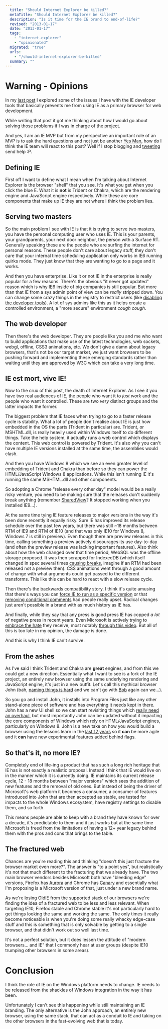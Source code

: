 ```yaml
---
  title: "Should Internet Explorer be killed?"
  metaTitle: "Should Internet Explorer be killed?"
  description: "Is it time for the IE brand to end-of-life?"
  revised: "2013-01-17"
  date: "2013-01-17"
  tags: 
    - "internet-explorer"
    - "opinionated"
  migrated: "true"
  urls: 
    - "/should-internet-explorer-be-killed"
  summary: ""
---
```

# Warning - Opinions

In my [last post](http://www.aaron-powell.com/web-dev/ie10-console-thoughts) I explored some of the issues I have with the IE developer tools that basically prevents me from using IE as a primary browser for web development.

While writing that post it got me thinking about how _I_ would go about solving those problems if I was in charge of the project.

And yes, I am an IE MVP but from my perspective an important role of an MVP is to ask the hard questions and not just be another [Yes Man](http://en.wikipedia.org/wiki/Sycophancy), how do I think the IE team will react to this post? Well if I stop blogging and [tweeting](http://twitter.com/slace) send help :P.

## Defining IE

First off I want to define what I mean when I'm talking about Internet Explorer is the browser "shell" that you see. It's what you get when you click the blue E. What it is **not** is Trident or Chakra, which are the rendering engine and JavaScript engine respectively. While these are core components that make up IE they are not where I think the problem lies.

## Serving two masters

So the main problem I see with IE is that it is trying to serve two masters, you have the personal computing user who uses IE. This is your parents, your grandparents, your next door neighbor, the person with a Surface RT. Generally speaking these are the people who are surfing the internet for personal reasons. These people don't care about legacy stuff, they don't care that your internal time scheduling application only works in IE6 running quirks mode. They just know that they are wanting to go to a page and it works.

And then you have enterprise. Like it or not IE in the enterprise is really popular for a few reasons. There's the obvious "it never got updated" reason which is why IE6 inside of big companies is still popular. But more than that IE from a sys admin point of view can be _really_ stripped down. You can change some crazy things in the registry to restrict users (like [disabling the developer tools](http://stackoverflow.com/questions/944323/disable-internet-explorer-8-developer-tools)). A lot of sys admins like this as it helps create a controlled environment, a "more secure" environment *cough cough*.

## The web developer

Then there's the web developer. They are people like you and me who want to build applications that make use of the latest technologies, web sockets, webgl, offline, CSS3 animations, etc. We don't give a damn about legacy browsers, that's not be our target market, we just want browsers to be pushing forward and implementing these emerging standards rather than waiting until they are approved by W3C which can take a very long time.

## IE est mort, vive IE!

Now to the crux of this post, the death of Internet Explorer. As I see it you have two real audiences of IE, the people who want it to _just work_ and the people who want it controlled. These are two _very_ distinct groups and the latter impacts the former.

The biggest problem that IE faces when trying to go to a faster release cycle is stability. What a lot of people don't realise about IE is just how embedded in the OS the parts (Trident in particular) are. Trident, or MSHTML.dll, is really heavily used within Windows itself to do different things. Take the help system, it actually runs a web control which displays the content. This web control is powered by Trident. It's also why you can't have multiple IE versions installed at the same time, the assemblies would clash.

And then you have Windows 8 which we see an even greater level of embedding of Trident and Chakra than before so they can power the HTML/JavaScript Windows 8 applications. While this isn't running IE it's running the same MSHTML.dll and other components.

So adopting a Chrome "release every other day" model would be a really risky venture, you need to be making sure that the releases don't suddenly break anything (remember [SharedView](http://en.wikipedia.org/wiki/Microsoft_SharedView)? It stopped working when you installed IE9...).

At the same time tying IE feature releases to major versions in the way it's been done recently it equally risky. Sure IE has improved its release schedule over the past few years, but there was still ~18 months between RTM of IE9 and RTM of IE10 (and that was only IE10 for Windows 8, Windows 7 is still in preview). Even though there are preview releases in this time, calling something a preview actively discourages its use day-to-day (and often the preview release was lacking important features). Also think about how the web changed over that time period, WebSQL was the offline storage proposed. It was then scrapped for IndexedDB (which itself changed in spec several times [causing breaks](http://www.aaron-powell.com/indexeddb-changed-ie10pp6), imagine if an RTM had been released not a preview then). CSS animations went through a good amount of change with what arguments could get passed to the different transforms. This like this can be hard to react with a slow release cycle.

Then there's the backwards compatibility story. I think it's quite amusing that there's ways you can [force IE to run as a specific version](http://msdn.microsoft.com/en-us/library/jj676915(v=vs.85).aspx) or that [removing conditional comments](http://blogs.msdn.com/b/ie/archive/2011/07/06/html5-parsing-in-ie10.aspx) had people really upset. Radical changes just aren't possible in a brand with as much history as IE has.

And finally, while they say that any press is good press IE has copped _a lot_ of negative press in recent years. Even Microsoft is actively trying to [embrace the hate](http://browseryoulovedtohate.com/) they receive, most notably [through this video](http://browseryoulovedtohate.com/post/36807433541/do-you-know-this-guy). But all of this is too late in my opinion, the damage is done.

And this is why I think IE can't survive.

## From the ashes

As I've said I think Trident and Chakra are **great** engines, and from this we could get a new direction. Essentially what I want to see is a fork of the IE project, an entirely new browser using the same underlying rendering and JavaScript engine, it's just in a new outfit. Let's call this mythical browser John (bah, [naming things is hard](http://martinfowler.com/bliki/TwoHardThings.html) and we can't go with [Bob](http://en.wikipedia.org/wiki/Microsoft_Bob) again can we...).

So you go and install John, it installs into Program Files just like any other stand-alone piece of software and has everything it needs kept in there. John has a new UI shell so we can start revisiting things which [really need an overhaul](http://www.aaron-powell.com/web-dev/ie10-console-thoughts), but most importantly John can be updated without it impacting the core components of Windows which rely on HTML/JavaScript engines, particularly on Windows 8. John is a new take on how you would build a browser using the lessons learn in the [last 12 years](http://en.wikipedia.org/wiki/Internet_Explorer_1) so it **can** be more agile and it **can** have new experimental features added behind flags.

## So that's it, no more IE?

Completely end of life-ing a product that has such a long rich heritage that IE has is not exactly a realistic proposal. Instead I think that IE would live on in the manner which it is currently doing. IE maintains its current release cycle, 12 - 18 months between "major versions" which sees the addition of new features and the removal of old ones. But instead of being the driver of Microsoft's web platform it becomes a consumer, a consumer of features introduced into John that are then accepted as stable, are tested for impacts to the whole Windows ecosystem, have registry settings to disable them, and so forth.

This means people are able to keep with a brand they have known for over a decade, it's predictable to them and it just works but at the same time Microsoft is freed from the limitations of having a 12+ year legacy behind them with the pros and cons that brings to the table.

## The fractured web

Chances are you're reading this and thinking "doesn't this just fracture the browser market even more?". The answer is "to a point yes", but realistically it's not that much different to the fracturing that we already have. The two main browser vendors besides Microsoft both have "bleeding edge" versions, Firefox has [Aurora](http://www.mozilla.org/en-US/firefox/aurora/) and Chrome has [Canary](https://www.google.com/intl/en/chrome/browser/canary.html) and essentially what I'm proposing is a Microsoft version of that, just under a new brand name.

As we're losing OldIE from the supported stack of our browsers we're finding the idea of a fractured web to be less and less relevant. When targeting IE10, Firefox stable and Chrome stable it's not particularly hard to get things looking the same and working the same. The only times it really become noticeable is when you're doing some really whacky edge-case stuff and this is something that is only solvable by getting to a single browser, and that didn't work out so well last time.

It's not a perfect solution, but it does lessen the attitude of "modern browsers... and IE" that I commonly hear at user groups (despite IE10 trumping other browsers in some areas).

# Conclusion

I think the role of IE on the Windows platform needs to change. IE needs to be released from the shackles of Windows integration in the way it has been.

Unfortunately I can't see this happening while still maintaining an IE branding. The only alternative is the John approach, an entirely new browser, using the same stack, that can act as a conduit to IE and taking on the other browsers in the fast-evolving web that is today.
